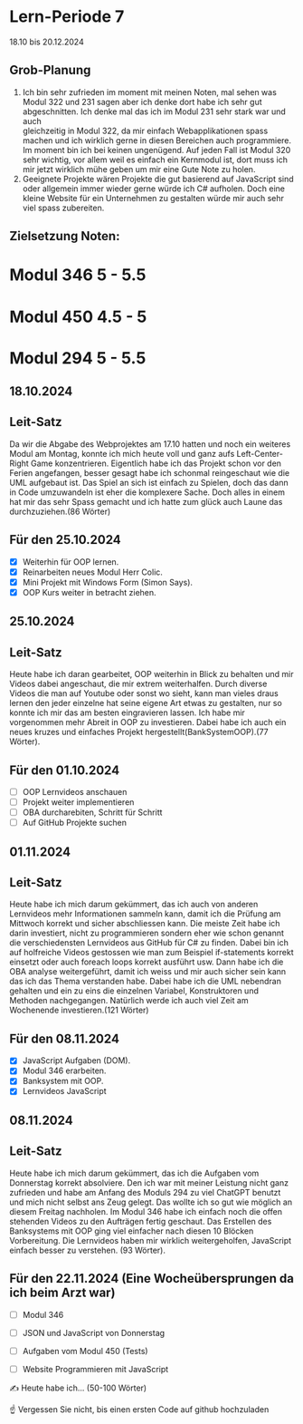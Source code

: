 # Lern-Periode 7

18.10 bis 20.12.2024

## Grob-Planung

1. Ich bin sehr zufrieden im moment mit meinen Noten, mal sehen was Modul 322 und 231 sagen aber ich denke dort habe ich sehr gut abgeschnitten. Ich denke mal das ich im Modul 231 sehr stark war und auch       
   gleichzeitig in Modul 322, da mir einfach Webapplikationen spass machen und ich wirklich gerne in diesen Bereichen auch programmiere. Im moment bin ich bei keinen ungenügend. Auf jeden Fall ist Modul 320 sehr 
   wichtig, vor allem weil es einfach ein Kernmodul ist, dort muss ich mir jetzt wirklich mühe geben um mir eine Gute Note zu holen.
2. Geeignete Projekte wären Projekte die gut basierend auf JavaScript sind oder allgemein immer wieder gerne würde ich C# aufholen. Doch eine kleine Website für ein Unternehmen zu gestalten würde mir auch sehr viel spass zubereiten.

## Zielsetzung Noten:

# Modul 346 5 - 5.5
# Modul 450 4.5 - 5
# Modul 294 5 - 5.5


## 18.10.2024
## Leit-Satz

Da wir die Abgabe des Webprojektes am 17.10 hatten und noch ein weiteres Modul am Montag, konnte ich mich heute voll und ganz aufs Left-Center-Right Game konzentrieren. Eigentlich habe ich das Projekt schon vor den Ferien angefangen, besser gesagt habe ich schonmal reingeschaut wie die UML aufgebaut ist. Das Spiel an sich ist einfach zu Spielen, doch das dann in Code umzuwandeln ist eher die komplexere Sache. Doch alles in einem hat mir das sehr Spass gemacht und ich hatte zum glück auch Laune das durchzuziehen.(86 Wörter)


## Für den 25.10.2024

- [x] Weiterhin für OOP lernen.
- [x] Reinarbeiten neues Modul Herr Colic.
- [x] Mini Projekt mit Windows Form (Simon Says).
- [x] OOP Kurs weiter in betracht ziehen.

## 25.10.2024
## Leit-Satz

Heute habe ich daran gearbeitet, OOP weiterhin in Blick zu behalten und mir Videos dabei angeschaut, die mir extrem weiterhalfen. Durch diverse Videos die man auf Youtube oder sonst wo sieht, kann man vieles draus lernen den jeder einzelne hat seine eigene Art etwas zu gestalten, nur so konnte ich mir das am besten eingravieren lassen. Ich habe mir vorgenommen mehr Abreit in OOP zu investieren. Dabei habe ich auch ein neues kruzes und einfaches Projekt hergestellt(BankSystemOOP).(77 Wörter).

## Für den 01.10.2024

- [ ] OOP Lernvideos anschauen
- [ ] Projekt weiter implementieren
- [ ] OBA durcharebiten, Schritt für Schritt
- [ ] Auf GitHub Projekte suchen

## 01.11.2024
## Leit-Satz

Heute habe ich mich darum gekümmert, das ich auch von anderen Lernvideos mehr Informationen sammeln kann, damit ich die Prüfung am Mittwoch korrekt und sicher abschliessen kann. Die meiste Zeit habe ich darin investiert, nicht zu programmieren sondern eher wie schon genannt die verschiedensten Lernvideos aus GitHub für C# zu finden. Dabei bin ich auf holfreiche Videos gestossen wie man zum Beispiel if-statements korrekt einsetzt oder auch foreach loops korrekt ausführt usw. Dann habe ich die OBA analyse weitergeführt, damit ich weiss und mir auch sicher sein kann das ich das Thema verstanden habe. Dabei habe ich die UML nebendran gehalten und ein zu eins die einzelnen Variabel, Konstruktoren und Methoden nachgegangen. Natürlich werde ich auch viel Zeit am Wochenende investieren.(121 Wörter)

## Für den 08.11.2024

- [x] JavaScript Aufgaben (DOM).
- [x] Modul 346 erarbeiten.
- [x] Banksystem mit OOP.
- [x] Lernvideos JavaScript

## 08.11.2024
## Leit-Satz

Heute habe ich mich darum gekümmert, das ich die Aufgaben vom Donnerstag korrekt absolviere. Den ich war mit meiner Leistung nicht ganz zufrieden und habe am Anfang des Moduls 294 zu viel ChatGPT benutzt und mich nicht selbst ans Zeug gelegt. Das wollte ich so gut wie möglich an diesem Freitag nachholen. Im Modul 346 habe ich einfach noch die offen stehenden Videos zu den Aufträgen fertig geschaut. Das Erstellen des Banksystems mit OOP ging viel einfacher nach diesen 10 Blöcken Vorbereitung. Die Lernvideos haben mir wirklich weitergeholfen, JavaScript einfach besser zu verstehen. (93 Wörter).

## Für den 22.11.2024 (Eine Wocheübersprungen da ich beim Arzt war)

- [ ] Modul 346
- [ ] JSON und JavaScript von Donnerstag
- [ ] Aufgaben vom Modul 450 (Tests)
- [ ] Website Programmieren mit JavaScript




























✍️ Heute habe ich... (50-100 Wörter)

☝️ Vergessen Sie nicht, bis einen ersten Code auf github hochzuladen
